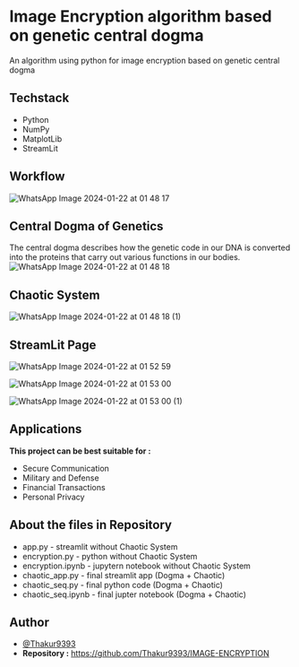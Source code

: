 
# Image Encryption algorithm based on genetic central dogma​

An algorithm using python for image encryption based on genetic central dogma

## Techstack
- Python
- NumPy
- MatplotLib
- StreamLit

## Workflow
![WhatsApp Image 2024-01-22 at 01 48 17](https://github.com/saiabhiramjaini/Image-Encryption-Algorithm-Based-On-Genetic-Central-Dogma/assets/115941546/ba53873a-f9d2-4978-8b91-6a9ce3cbb5ea)


## Central Dogma of Genetics

The central dogma describes how the genetic code in our DNA is converted into the proteins that carry out various functions in our bodies.​
![WhatsApp Image 2024-01-22 at 01 48 18](https://github.com/saiabhiramjaini/Image-Encryption-Algorithm-Based-On-Genetic-Central-Dogma/assets/115941546/c67bad6f-6735-4c3e-9ae7-6f8290af1c90)


## Chaotic System
![WhatsApp Image 2024-01-22 at 01 48 18 (1)](https://github.com/saiabhiramjaini/Image-Encryption-Algorithm-Based-On-Genetic-Central-Dogma/assets/115941546/47df082f-46a0-4a6e-bacf-62d310e87680)

## StreamLit Page
![WhatsApp Image 2024-01-22 at 01 52 59](https://github.com/saiabhiramjaini/Image-Encryption-Algorithm-Based-On-Genetic-Central-Dogma/assets/115941546/1b6bcd7c-b604-40da-8297-e13101d714ce)

![WhatsApp Image 2024-01-22 at 01 53 00](https://github.com/saiabhiramjaini/Image-Encryption-Algorithm-Based-On-Genetic-Central-Dogma/assets/115941546/85a6d636-e3b9-4260-81d4-dba41d6bf6b8)

![WhatsApp Image 2024-01-22 at 01 53 00 (1)](https://github.com/saiabhiramjaini/Image-Encryption-Algorithm-Based-On-Genetic-Central-Dogma/assets/115941546/5088a186-ac3d-4bba-98de-c40e2efd7501)
  

## Applications

**This project can be best suitable for :**

- Secure ​Communication​
- Military and ​Defense​
- Financial ​Transactions​
- Personal Privacy

## About the files in Repository
- app.py - streamlit without Chaotic System
- encryption.py - python without Chaotic System
- encryption.ipynb - jupytern notebook without Chaotic System
- chaotic_app.py - final streamlit app (Dogma + Chaotic)
- chaotic_seq.py - final python code (Dogma + Chaotic)
- chaotic_seq.ipynb - final jupter notebook (Dogma + Chaotic)

## Author

- [@Thakur9393](https://github.com/Thakur9393)
- **Repository :** https://github.com/Thakur9393/IMAGE-ENCRYPTION

